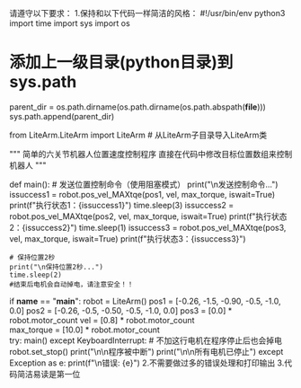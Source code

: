 请遵守以下要求：
1.保持和以下代码一样简洁的风格：
#!/usr/bin/env python3
import time
import sys
import os

# 添加上一级目录(python目录)到sys.path
parent_dir = os.path.dirname(os.path.dirname(os.path.abspath(__file__)))
sys.path.append(parent_dir)

from LiteArm.LiteArm import LiteArm  # 从LiteArm子目录导入LiteArm类

"""
简单的六关节机器人位置速度控制程序
直接在代码中修改目标位置数组来控制机器人
"""

def main():
    # 发送位置控制命令（使用阻塞模式）
    print("\n发送控制命令...")
    issuccess1 = robot.pos_vel_MAXtqe(pos1, vel, max_torque, iswait=True)
    print(f"执行状态1：{issuccess1}")
    time.sleep(3)
    issuccess2 = robot.pos_vel_MAXtqe(pos2, vel, max_torque, iswait=True)
    print(f"执行状态2：{issuccess2}")
    time.sleep(1)
    issuccess3 = robot.pos_vel_MAXtqe(pos3, vel, max_torque, iswait=True)
    print(f"执行状态3：{issuccess3}")

    # 保持位置2秒
    print("\n保持位置2秒...")
    time.sleep(2)
    #结束后电机会自动掉电，请注意安全！！

if __name__ == "__main__":
    robot = LiteArm()
    pos1 = [-0.26, -1.5, -0.90, -0.5, -1.0, 0.0] 
    pos2 = [-0.26, -0.5, -0.50, -0.5, -1.0, 0.0] 
    pos3 = [0.0] * robot.motor_count
    vel = [0.8] * robot.motor_count      
    max_torque = [10.0] * robot.motor_count   
    try:
        main()
    except KeyboardInterrupt:
        # 不加这行电机在程序停止后也会掉电
        robot.set_stop()
        print("\n\n程序被中断")
        print("\n\n所有电机已停止")
    except Exception as e:
        print(f"\n错误: {e}")
2.不需要做过多的错误处理和打印输出
3.代码简洁易读是第一位